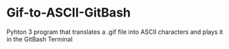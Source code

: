 # Gif-to-ASCII-GitBash
Pyhton 3 program that translates a .gif file into ASCII characters and plays it in the GitBash Terminal
